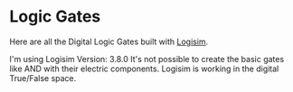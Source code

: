 # Logic Gates

Here are all the Digital Logic Gates built with [Logisim](https://github.com/logisim-evolution/logisim-evolution).

I'm using Logisim Version: 3.8.0
It's not possible to create the basic gates like AND with their electric components. Logisim is working in the digital True/False space. 
